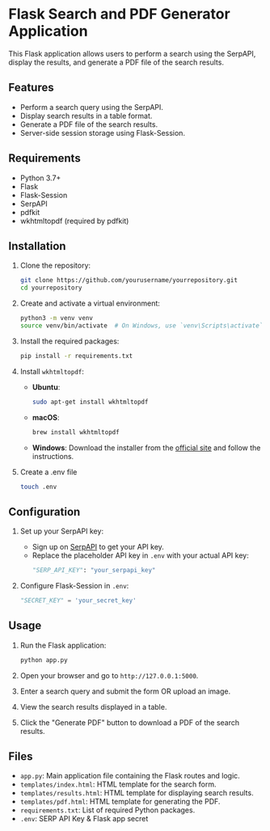 # Flask Search and PDF Generator Application

This Flask application allows users to perform a search using the SerpAPI, display the results, and generate a PDF file of the search results.

## Features

- Perform a search query using the SerpAPI.
- Display search results in a table format.
- Generate a PDF file of the search results.
- Server-side session storage using Flask-Session.

## Requirements

- Python 3.7+
- Flask
- Flask-Session
- SerpAPI
- pdfkit
- wkhtmltopdf (required by pdfkit)

## Installation

1. Clone the repository:
    ```bash
    git clone https://github.com/yourusername/yourrepository.git
    cd yourrepository
    ```

2. Create and activate a virtual environment:
    ```bash
    python3 -m venv venv
    source venv/bin/activate  # On Windows, use `venv\Scripts\activate`
    ```

3. Install the required packages:
    ```bash
    pip install -r requirements.txt
    ```

4. Install `wkhtmltopdf`:
    - **Ubuntu**:
      ```bash
      sudo apt-get install wkhtmltopdf
      ```
    - **macOS**:
      ```bash
      brew install wkhtmltopdf
      ```
    - **Windows**:
      Download the installer from the [official site](https://wkhtmltopdf.org/downloads.html) and follow the instructions.
5. Create a .env file
    ```bash
    touch .env
    ```
## Configuration

1. Set up your SerpAPI key:
    - Sign up on [SerpAPI](https://serpapi.com/) to get your API key.
    - Replace the placeholder API key in `.env` with your actual API key:
      ```python
      "SERP_API_KEY": "your_serpapi_key"
      ```

2. Configure Flask-Session in `.env`:
    ```python
    "SECRET_KEY" = 'your_secret_key'
    ```

## Usage

1. Run the Flask application:
    ```bash
    python app.py
    ```

2. Open your browser and go to `http://127.0.0.1:5000`.

3. Enter a search query and submit the form OR upload an image.

4. View the search results displayed in a table.

5. Click the "Generate PDF" button to download a PDF of the search results.

## Files

- `app.py`: Main application file containing the Flask routes and logic.
- `templates/index.html`: HTML template for the search form.
- `templates/results.html`: HTML template for displaying search results.
- `templates/pdf.html`: HTML template for generating the PDF.
- `requirements.txt`: List of required Python packages.
- `.env`: SERP API Key & Flask app secret

